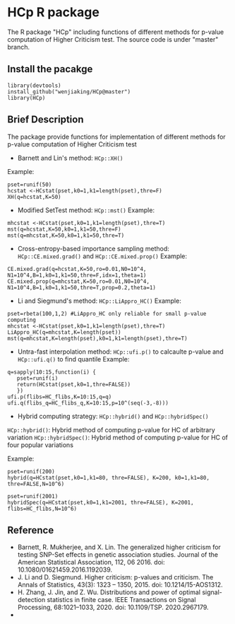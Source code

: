 # HCp R package

The R package "HCp" including functions of different methods for p-value computation of Higher Criticism test. The source code is under "master" branch.

## Install the pacakge

`library(devtools)` \
`install_github("wenjiaking/HCp@master")` \
`library(HCp)`

## Brief Description

The package provide functions for implementation of different methods for p-value computation of Higher Criticism test

* Barnett and Lin's method: `HCp::XH()`
 
Example: 

```
pset=runif(50)
hcstat <-HCstat(pset,k0=1,k1=length(pset),thre=F)
XH(q=hcstat,K=50)

```
* Modified SetTest method: `HCp::mst()` 
Example: 

```
mhcstat <-HCstat(pset,k0=1,k1=length(pset),thre=T)
mst(q=hcstat,K=50,k0=1,k1=50,thre=F)
mst(q=mhcstat,K=50,k0=1,k1=50,thre=T)

```
* Cross-entropy-based importance sampling method: `HCp::CE.mixed.grad()` and `HCp::CE.mixed.prop()` 
Example: 

```
CE.mixed.grad(q=hcstat,K=50,ro=0.01,N0=10^4, N1=10^4,B=1,k0=1,k1=50,thre=F,idx=1,theta=1)
CE.mixed.prop(q=mhcstat,K=50,ro=0.01,N0=10^4, N1=10^4,B=1,k0=1,k1=50,thre=T,prop=0.2,theta=1)

```
* Li and Siegmund's method: `HCp::LiAppro_HC()` 
Example: 

```
pset=rbeta(100,1,2) #LiAppro_HC only reliable for small p-value computing
mhcstat <-HCstat(pset,k0=1,k1=length(pset),thre=T)
LiAppro_HC(q=mhcstat,K=length(pset))
mst(q=mhcstat,K=length(pset),k0=1,k1=length(pset),thre=T)

```
* Untra-fast interpolation method: `HCp::ufi.p()` to calcaulte p-value and `HCp::ufi.q()` to find quantile 
Example: 

```
q=sapply(10:15,function(i) {
   pset=runif(i)
   return(HCstat(pset,k0=1,thre=FALSE))
   })
ufi.p(flibs=HC_flibs,K=10:15,q=q)
ufi.q(flibs_q=HC_flibs_q,K=10:15,p=10^(seq(-3,-8)))

```
* Hybrid computing strategy: `HCp::hybrid()` and `HCp::hybridSpec()`

`HCp::hybrid()`: Hybrid method of computing p-value for HC of arbitrary variation
`HCp::hybridSpec()`: Hybrid method of computing p-value for HC of four popular variations

Example: 

```
pset=runif(200)
hybrid(q=HCstat(pset,k0=1,k1=80, thre=FALSE), K=200, k0=1,k1=80, thre=FALSE,N=10^6)

pset=runif(2001)
hybridSpec(q=HCstat(pset,k0=1,k1=2001, thre=FALSE), K=2001, flibs=HC_flibs,N=10^6)

```
## Reference
* Barnett, R. Mukherjee, and X. Lin. The generalized higher criticism for testing SNP-Set effects in genetic association studies. Journal of the American Statistical Association, 112, 06 2016. doi: 10.1080/01621459.2016.1192039.
* J. Li and D. Siegmund. Higher criticism: p-values and criticism. The Annals of Statistics, 43(3): 1323 – 1350, 2015. doi: 10.1214/15-AOS1312.
* H. Zhang, J. Jin, and Z. Wu. Distributions and power of optimal signal-detection statistics in finite case. IEEE Transactions on Signal Processing, 68:1021–1033, 2020. doi: 10.1109/TSP. 2020.2967179.
* 
